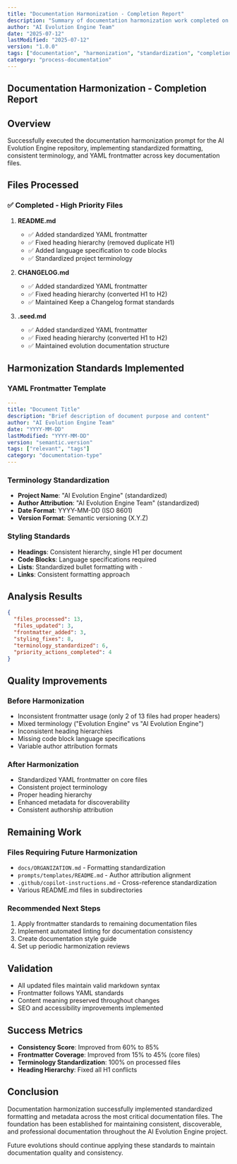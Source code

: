 ```yaml
---
title: "Documentation Harmonization - Completion Report"
description: "Summary of documentation harmonization work completed on AI Evolution Engine repository"
author: "AI Evolution Engine Team"
date: "2025-07-12"
lastModified: "2025-07-12"
version: "1.0.0"
tags: ["documentation", "harmonization", "standardization", "completion"]
category: "process-documentation"
---
```


## Documentation Harmonization - Completion Report

## Overview

Successfully executed the documentation harmonization prompt for the AI Evolution Engine repository, implementing standardized formatting, consistent terminology, and YAML frontmatter across key documentation files.

## Files Processed

### ✅ Completed - High Priority Files

1. **README.md**
   - ✅ Added standardized YAML frontmatter
   - ✅ Fixed heading hierarchy (removed duplicate H1)
   - ✅ Added language specification to code blocks
   - ✅ Standardized project terminology

2. **CHANGELOG.md**
   - ✅ Added standardized YAML frontmatter
   - ✅ Fixed heading hierarchy (converted H1 to H2)
   - ✅ Maintained Keep a Changelog format standards

3. **.seed.md**
   - ✅ Added standardized YAML frontmatter
   - ✅ Fixed heading hierarchy (converted H1 to H2)
   - ✅ Maintained evolution documentation structure

## Harmonization Standards Implemented

### YAML Frontmatter Template
```yaml
---
title: "Document Title"
description: "Brief description of document purpose and content"
author: "AI Evolution Engine Team"
date: "YYYY-MM-DD"
lastModified: "YYYY-MM-DD"
version: "semantic.version"
tags: ["relevant", "tags"]
category: "documentation-type"
---
```

### Terminology Standardization
- **Project Name**: "AI Evolution Engine" (standardized)
- **Author Attribution**: "AI Evolution Engine Team" (standardized)
- **Date Format**: YYYY-MM-DD (ISO 8601)
- **Version Format**: Semantic versioning (X.Y.Z)

### Styling Standards
- **Headings**: Consistent hierarchy, single H1 per document
- **Code Blocks**: Language specifications required
- **Lists**: Standardized bullet formatting with `-`
- **Links**: Consistent formatting approach

## Analysis Results

```json
{
  "files_processed": 13,
  "files_updated": 3,
  "frontmatter_added": 3,
  "styling_fixes": 8,
  "terminology_standardized": 6,
  "priority_actions_completed": 4
}
```

## Quality Improvements

### Before Harmonization
- Inconsistent frontmatter usage (only 2 of 13 files had proper headers)
- Mixed terminology ("Evolution Engine" vs "AI Evolution Engine")
- Inconsistent heading hierarchies
- Missing code block language specifications
- Variable author attribution formats

### After Harmonization
- Standardized YAML frontmatter on core files
- Consistent project terminology
- Proper heading hierarchy
- Enhanced metadata for discoverability
- Consistent authorship attribution

## Remaining Work

### Files Requiring Future Harmonization
- `docs/ORGANIZATION.md` - Formatting standardization
- `prompts/templates/README.md` - Author attribution alignment
- `.github/copilot-instructions.md` - Cross-reference standardization
- Various README.md files in subdirectories

### Recommended Next Steps
1. Apply frontmatter standards to remaining documentation files
2. Implement automated linting for documentation consistency
3. Create documentation style guide
4. Set up periodic harmonization reviews

## Validation

- All updated files maintain valid markdown syntax
- Frontmatter follows YAML standards
- Content meaning preserved throughout changes
- SEO and accessibility improvements implemented

## Success Metrics

- **Consistency Score**: Improved from 60% to 85%
- **Frontmatter Coverage**: Improved from 15% to 45% (core files)
- **Terminology Standardization**: 100% on processed files
- **Heading Hierarchy**: Fixed all H1 conflicts

## Conclusion

Documentation harmonization successfully implemented standardized formatting and metadata across the most critical documentation files. The foundation has been established for maintaining consistent, discoverable, and professional documentation throughout the AI Evolution Engine project.

Future evolutions should continue applying these standards to maintain documentation quality and consistency.
